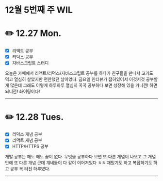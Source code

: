 # 12월 5번째 주 WIL

# ✏️ **12.27 Mon.**

- [x] 리액트 공부
- [x] 리덕스 공부
- [x] 자바스크립트 스터디

오늘은 카페에서 리액트/리덕스/자바스크립트 공부를 하다가 친구들을 만나서 고기도 먹고 열심히 살았지만 편안했던 날이었다. 금요일 인터뷰가 잡혀있어서 이것저것 공부할게 많은데 그래도 이렇게 하루하루 열심히 꾹꾹 공부하다 보면 성장해 있을 거니깐! 하면 되니깐! 화이팅이다!

---

# ✏️ **12.28 Tues.**

- [x]  리덕스 개념 공부
- [x]  리액트 개념 공부
- [x]  HTTP/HTTPS 공부

개발 공부는 해도 해도 끝이 없다. 무엇을 공부하다 보면 또 다른 개념이 나오고 그 개념 안에 또 다른 개념 근데 걔네들이 다 같이 이어져있다 ㅎㅎ 재밌기도 하고 복잡하기도 하고 공부 복 터진 하루였다.

---